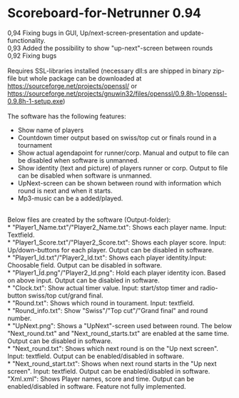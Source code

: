 # Scoreboard-for-Netrunner 0.94
0,94 Fixing bugs in GUI, Up/next-screen-presentation and update-functionality.<br/>
0,93 Added the possibility to show "up-next"-screen between rounds<br/>
0,92 Fixing bugs<br/>
<br/>
Requires SSL-libraries installed (necessary dll:s are shipped in binary zip-file but whole package can be downloaded at https://sourceforge.net/projects/openssl/ or https://sourceforge.net/projects/gnuwin32/files/openssl/0.9.8h-1/openssl-0.9.8h-1-setup.exe)<br/>
<br/>
The software has the following features:<br/>
* Show name of players<br/>
* Countdown timer output based on swiss/top cut or finals round in a tournament<br/>
* Show actual agendapoint for runner/corp. Manual and output to file can be disabled when software is unmanned.<br/>
* Show identity (text and picture) of players runner or corp. Output to file can be disabled when software is unmanned.<br/>
* UpNext-screen can be shown between round with information which round is next and when it starts.<br/>
* Mp3-music can be a added/played.<br/>
<br/>
Below files are created by the software (Output-folder):<br/>
* "Player1_Name.txt"/"Player2_Name.txt": Shows each player name. Input: Textfield.<br/>
* "Player1_Score.txt"/"Player2_Score.txt": Shows each player score. Input: Up/down-buttons for each player. Output can be disabled in software.<br/>
* "Player1_Id.txt"/"Player2_Id.txt": Shows each player identity.Input: Choosable field. Output can be disabled in software.<br/>
* "Player1_Ïd.png"/"Player2_Id.png": Hold each player identity icon. Based on above input. Output can be disabled in software.<br/>
* "Clock.txt": Show actual timer value. Input: start/stop timer and radio-button swiss/top cut/grand final.<br/>
* "Round.txt": Shows which round in tourament. Input: textfield.<br/>
* "Round_info.txt": Show "Swiss"/"Top cut"/"Grand final" and round number.<br/>
* "UpNext.png": Shows a "UpNext"-screen used between round. The below "Next_round.txt" and "Next_round_starts.txt" are enabled at the same time. Output can be disabled in software.<br/>
* "Next_round.txt": Shows which next round is on  the "Up next screen". Input: textfield. Output can be enabled/disabled in software.<br/>
* "Next_round_start.txt": Shows when next round starts in the "Up next screen". Input: textfield. Output can be enabled/disabled in software.<br/>
"Xml.xml": Shows Player names, score and time. Output can be enabled/disabled in software. Feature not fully implemented.<br/>
